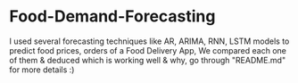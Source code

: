# Food-Demand-Forecasting
I used several forecasting techniques like AR, ARIMA, RNN, LSTM models to predict food prices, orders of a Food Delivery App, We compared each one of them &amp; deduced which is working well &amp; why, go through "README.md" for more details :)
